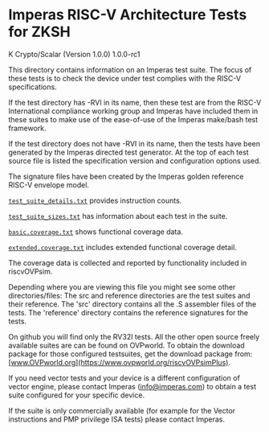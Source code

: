 # Imperas RISC-V Architecture Tests for ZKSH
K Crypto/Scalar (Version 1.0.0) 1.0.0-rc1

This directory contains information on an Imperas test suite.
The focus of these tests is to check the device under test complies with the RISC-V specifications.

If the test directory has -RVI in its name, then these test are from the RISC-V International compliance working group and Imperas have included them in these suites to make use of the ease-of-use of the Imperas make/bash test framework.

If the test directory does not have -RVI in its name, then the tests have been generated by the Imperas directed test generator.
At the top of each test source file is listed the specification version and configuration options used.

The signature files have been created by the Imperas golden reference RISC-V envelope model.

[`test_suite_details.txt`](test_suite_details.txt) provides instruction counts.

[`test_suite_sizes.txt`](test_suite_sizes.txt) has information about each test in the suite.

[`basic.coverage.txt`](basic.coverage.txt) shows functional coverage data.

[`extended.coverage.txt`](extended.coverage.txt) includes extended functional coverage detail.

The coverage data is collected and reported by functionality included in riscvOVPsim.

Depending where you are viewing this file you might see some other directories/files:
The src and reference directories are the test suites and their reference.
    The 'src' directory contains all the .S assembler files of the tests.
    The 'reference' directory contains the reference signatures for the tests.

On github you will find only the RV32I tests. 
All the other open source freely available suites are can be found on OVPworld.
To obtain the download package for those configured testsuites, get the download package from: [www.OVPworld.org](https://www.ovpworld.org/riscvOVPsimPlus).

If you need vector tests and your device is a different configuration of vector engine, please contact Imperas (info@imperas.com) to obtain a test suite configured for your specific device.

If the suite is only commercially available (for example for the Vector instructions and PMP privilege ISA tests) please contact Imperas.

